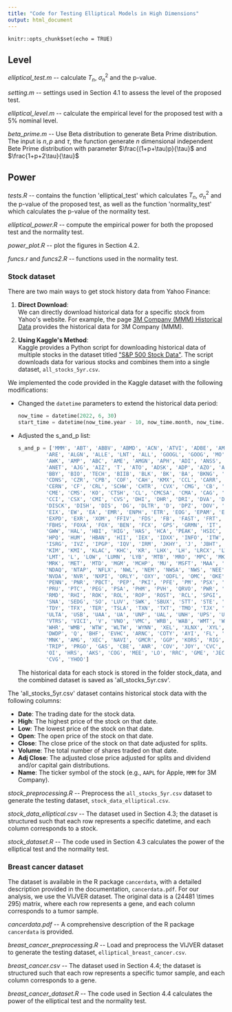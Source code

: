 ```yaml
---
title: "Code for Testing Elliptical Models in High Dimensions"
output: html_document
---
```


```{r setup, include=FALSE}
knitr::opts_chunk$set(echo = TRUE)
```

## Level


*elliptical_test.m* -- calculate $T_n$, $\sigma_n^2$ and the p-value.

*setting.m* -- settings used in Section 4.1 to assess the level of the proposed test.

*elliptical_level.m* -- calculate the empirical level for the proposed test with a 5% nominal level.

*beta_prime.m* -- Use Beta distribution to generate Beta Prime distribution. The input is $n, p$ and $\tau$, the function generate $n$ dimensional independent Bete Prime distribution with parameter $\frac{(1+p+\tau)p}{\tau}$ and $\frac{1+p+2\tau}{\tau}$

## Power


*tests.R* -- contains the function 'elliptical_test' which calculates $T_n$, $\sigma_n^2$ and the p-value of the proposed test, as well as the function 'normality_test' which calculates the p-value of the normality test.

*elliptical_power.R* -- compute the empirical power for both the proposed test and the normality test.

*power_plot.R* -- plot the figures in Section 4.2.

*funcs.r* and *funcs2.R* -- functions used in the normality test.

### Stock dataset
There are two main ways to get stock history data from Yahoo Finance:

1. **Direct Download**:  
   We can directly download historical data for a specific stock from Yahoo's website. For example, the page [3M Company (MMM) Historical Data](https://finance.yahoo.com/quote/MMM/history/) provides the historical data for 3M Company (MMM).

2. **Using Kaggle's Method**:  
   Kaggle provides a Python script for downloading historical data of multiple stocks in the dataset titled ["S&P 500 Stock Data"](https://www.kaggle.com/datasets/camnugent/sandp500/data?select=getSandP.py). The script downloads data for various stocks and combines them into a single dataset, `all_stocks_5yr.csv`.
   
We implemented the code provided in the Kaggle dataset with the following modifications:

- Changed the `datetime` parameters to extend the historical data period:
  ```python
  now_time = datetime(2022, 6, 30)
  start_time = datetime(now_time.year - 10, now_time.month, now_time.day - 3)
  ```
- Adjusted the s_and_p list:
  ```python
  s_and_p = ['MMM', 'ABT', 'ABBV', 'ABMD', 'ACN', 'ATVI', 'ADBE', 'AMD', 'AAP', 'AES', 'AFL', 'A', 'APD', 'AKAM', 'ALK', 'ALB', 
		   'ARE', 'ALGN', 'ALLE', 'LNT', 'ALL', 'GOOGL', 'GOOG', 'MO', 'AMZN', 'AMCR', 'AEE', 'AAL', 'AEP', 'AXP', 'AIG', 'AMT',
		   'AWK', 'AMP', 'ABC', 'AME', 'AMGN', 'APH', 'ADI', 'ANSS', 'ANTM', 'AON', 'AOS', 'APA', 'AAPL', 'AMAT', 'APTV', 'ADM',
		   'ANET', 'AJG', 'AIZ', 'T', 'ATO', 'ADSK', 'ADP', 'AZO', 'AVB', 'AVY', 'BKR', 'BALL', 'BLL', 'BAC', 'BBWI', 'BAX', 'BDX', 'BRK.B',
		   'BBY', 'BIO', 'TECH', 'BIIB', 'BLK', 'BK', 'BA', 'BKNG', 'BWA', 'BXP', 'BSX', 'BMY', 'AVGO', 'BR', 'BRO', 'BF.B', 'CHRW',
		   'CDNS', 'CZR', 'CPB', 'COF', 'CAH', 'KMX', 'CCL', 'CARR', 'CTLT', 'CAT', 'CBOE', 'CBRE', 'CDW', 'CE', 'CNC', 'CNP', 'CDAY',
		   'CERN', 'CF', 'CRL', 'SCHW', 'CHTR', 'CVX', 'CMG', 'CB', 'CHD', 'CI', 'CINF', 'CTAS', 'CSCO', 'C', 'CFG', 'CTXS', 'CLX',
		   'CME', 'CMS', 'KO', 'CTSH', 'CL', 'CMCSA', 'CMA', 'CAG', 'COP', 'ED', 'STZ', 'CEG', 'COO', 'CPRT', 'GLW', 'CTVA', 'COST', 'CTRA',
		   'CCI', 'CSX', 'CMI', 'CVS', 'DHI', 'DHR', 'DRI', 'DVA', 'DE', 'DAL', 'XRAY', 'DVN', 'DXCM', 'FANG', 'DLR', 'DFS', 'DISCA',
		   'DISCK', 'DISH', 'DIS', 'DG', 'DLTR', 'D', 'DPZ', 'DOV', 'DOW', 'DTE', 'DUK', 'DRE', 'DD', 'DXC', 'EMN', 'ETN', 'EBAY', 'ECL',
		   'EIX', 'EW', 'EA', 'EMR', 'ENPH', 'ETR', 'EOG', 'EPAM', 'EFX', 'EQIX', 'EQR', 'ESS', 'EL', 'ETSY', 'EVRG', 'ES', 'RE', 'EXC', 'EXPE',
		   'EXPD', 'EXR', 'XOM', 'FFIV', 'FDS', 'FB', 'FAST', 'FRT', 'FDX', 'FIS', 'FITB', 'FE', 'FRC', 'FISV', 'FLT', 'FMC', 'F', 'FTNT', 'FTV',
		   'FBHS', 'FOXA', 'FOX', 'BEN', 'FCX', 'GPS', 'GRMN', 'IT', 'GNRC', 'GD', 'GE', 'GIS', 'GM', 'GPC', 'GILD', 'GL', 'GPN', 'GS',
		   'GWW', 'HAL', 'HBI', 'HIG', 'HAS', 'HCA', 'PEAK', 'HSIC', 'HSY', 'HES', 'HPE', 'HLT', 'HOLX', 'HD', 'HON', 'HRL', 'HST', 'HWM',
		   'HPQ', 'HUM', 'HBAN', 'HII', 'IEX', 'IDXX', 'INFO', 'ITW', 'ILMN', 'INCY', 'IR', 'INTC', 'ICE', 'IBM', 'IP', 'IPG', 'IFF', 'INTU',
		   'ISRG', 'IVZ', 'IPGP', 'IQV', 'IRM', 'JKHY', 'J', 'JBHT', 'SJM', 'JNJ', 'JCI', 'JPM', 'JNPR', 'KSU', 'K', 'KEY', 'KEYS', 'KMB',
		   'KIM', 'KMI', 'KLAC', 'KHC', 'KR', 'LHX', 'LH', 'LRCX', 'LW', 'LVS', 'LEG', 'LDOS', 'LEN', 'LLY', 'LNC', 'LIN', 'LYV', 'LKQ', 
		   'LMT', 'L', 'LOW', 'LUMN', 'LYB', 'MTB', 'MRO', 'MPC', 'MKTX', 'MAR', 'MMC', 'MLM', 'MAS', 'MA', 'MTCH', 'MKC', 'MCD', 'MCK', 'MDT',
		   'MRK', 'MET', 'MTD', 'MGM', 'MCHP', 'MU', 'MSFT', 'MAA', 'MRNA', 'MHK', 'MOH', 'TAP', 'MDLZ', 'MPWR', 'MNST', 'MCO', 'MS', 'MOS', 'MSI', 'MSCI',
		   'NDAQ', 'NTAP', 'NFLX', 'NWL', 'NEM', 'NWSA', 'NWS', 'NEE', 'NLSN', 'NKE', 'NI', 'NDSN', 'NSC', 'NTRS', 'NOC', 'NLOK', 'NCLH', 'NRG', 'NUE',
		   'NVDA', 'NVR', 'NXPI', 'ORLY', 'OXY', 'ODFL', 'OMC', 'OKE', 'ORCL', 'OGN', 'OTIS', 'PCAR', 'PKG', 'PH', 'PAYX', 'PAYC', 'PYPL', 
		   'PENN', 'PNR', 'PBCT', 'PEP', 'PKI', 'PFE', 'PM', 'PSX', 'PNW', 'PXD', 'PNC', 'POOL', 'PPG', 'PPL', 'PFG', 'PG', 'PGR', 'PLD', 
		   'PRU', 'PTC', 'PEG', 'PSA', 'PHM', 'PVH', 'QRVO', 'PWR', 'QCOM', 'DGX', 'RL', 'RJF', 'RTX', 'O', 'REG', 'REGN', 'RF', 'RSG', 
		   'RMD', 'RHI', 'ROK', 'ROL', 'ROP', 'ROST', 'RCL', 'SPGI', 'CRM', 'SBAC', 'SLB', 'STX', 'SEE', 'SRE', 'NOW', 'SHW', 'SBNY', 'SPG', 'SWKS',
		   'SNA', 'SEDG', 'SO', 'LUV', 'SWK', 'SBUX', 'STT', 'STE', 'SYK', 'SIVB', 'SYF', 'SNPS', 'SYY', 'TMUS', 'TROW', 'TTWO', 'TPR', 'TGT', 'TEL',
		   'TDY', 'TFX', 'TER', 'TSLA', 'TXN', 'TXT', 'TMO', 'TJX', 'TSCO', 'TT', 'TDG', 'TRV', 'TRMB', 'TFC', 'TWTR', 'TYL', 'TSN', 'UDR',
		   'ULTA', 'USB', 'UAA', 'UA', 'UNP', 'UAL', 'UNH', 'UPS', 'URI', 'UHS', 'VLO', 'VTR', 'VRSN', 'VRSK', 'VZ', 'VRTX', 'VFC', 'VIAC', 
		   'VTRS', 'VICI', 'V', 'VNO', 'VMC', 'WRB', 'WAB', 'WMT', 'WBD', 'WBA', 'DIS', 'WM', 'WAT', 'WEC', 'WFC', 'WELL', 'WST', 'WDC', 'WU', 'WRK', 'WY', 
		   'WHR', 'WMB', 'WTW', 'WLTW', 'WYNN', 'XEL', 'XLNX', 'XYL', 'YUM', 'ZBRA', 'ZBH', 'ZION', 'ZTS', 'CPT', 'VNT', 'MXIM', 'WCG', 'HFC', 'NKTR',
		   'DWDP', 'Q', 'BHF', 'EVHC', 'ARNC', 'COTY', 'AYI', 'FL', 'CXO', 'CSRA', 'CMCSK', 'SIG', 'CPGX', 'BXLT', 'SLG', 'ENDP', 'LVLT',
		   'MNK', 'AMG', 'XEC', 'NAVI', 'GMCR', 'GGP', 'KORS', 'RIG', 'MAC', 'DLPH', 'PETM', 'KRFT', 'ADT', 'ESV', 'ALXN', 'FOSL', 'WPX',
		   'TRIP', 'PRGO', 'GAS', 'CBE', 'ANR', 'COV', 'JOY', 'CVC', 'NFX', 'TYC', 'QEP', 'HP', 'MJN', 'CLF', 'SAI', 'PCLN', 'ARG', 'FTI'
		   'OI', 'HRS', 'AKS', 'COG', 'MEE', 'LO', 'RRC', 'GME', 'JEC', 'TDC', 'TSO', 'LUK', 'KFT', 'ESRX', 'SBL', 'AYE', 'ABK', 'JDSU',
		   'CVG', 'YHOO']
  ```
  The historical data for each stock is stored in the folder stock_data, and the combined dataset is saved as 'all_stocks_5yr.csv'.

The 'all_stocks_5yr.csv' dataset contains historical stock data with the following columns:
- **Date**: The trading date for the stock data.
- **High**: The highest price of the stock on that date.
- **Low**: The lowest price of the stock on that date.
- **Open**: The open price of the stock on that date.
- **Close**: The close price of the stock on that date adjusted for splits.
- **Volume**: The total number of shares traded on that date.
- **Adj Close**: The adjusted close price adjusted for splits and dividend and/or capital gain distributions.
- **Name**: The ticker symbol of the stock (e.g., `AAPL` for Apple, `MMM` for 3M Company).

  
*stock_preprocessing.R* -- Preprocess the `all_stocks_5yr.csv` dataset to generate the testing dataset, `stock_data_elliptical.csv`.

*stock_data_elliptical.csv* -- The dataset used in Section 4.3; the dataset is structured such that each row represents a specific datetime, and each column corresponds to a stock.

*stock_dataset.R* -- The code used in Section 4.3 calculates the power of the elliptical test and the normality test.


### Breast cancer dataset
The dataset is available in the R package `cancerdata`, with a detailed description provided in the documentation, `cancerdata.pdf`. For our analysis, we use the VIJVER dataset. The original data is a \(24481 \times 295\) matrix, where each row represents a gene, and each column corresponds to a tumor sample.

*cancerdata.pdf* -- A comprehensive description of the R package `cancerdata` is provided.

*breast_cancer_preprocessing.R* -- Load and preprocess the VIJVER dataset to generate the testing dataset, `elliptical_breast_cancer.csv`.

*breast_cancer.csv* -- The dataset used in Section 4.4; the dataset is structured such that each row represents a specific tumor sample, and each column corresponds to a gene.

*breast_cancer_dataset.R* -- The code used in Section 4.4 calculates the power of the elliptical test and the normality test.

